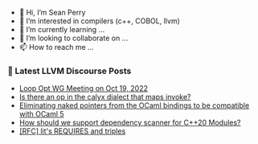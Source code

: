 - 👋 Hi, I’m Sean Perry
- 👀 I’m interested in compilers (c++, COBOL, llvm)
- 🌱 I’m currently learning ...
- 💞️ I’m looking to collaborate on ...
- 📫 How to reach me ...

<!---
s66perry/s66perry is a ✨ special ✨ repository because its `README.md` (this file) appears on your GitHub profile.
You can click the Preview link to take a look at your changes.
--->
### 📕 Latest LLVM Discourse Posts

<!-- DISCOURSE-LLVM:START -->
- [Loop Opt WG Meeting on Oct 19, 2022](https://discourse.llvm.org/t/loop-opt-wg-meeting-on-oct-19-2022/66047#post_3)
- [Is there an op in the calyx dialect that maps invoke?](https://discourse.llvm.org/t/is-there-an-op-in-the-calyx-dialect-that-maps-invoke/66051#post_1)
- [Eliminating naked pointers from the OCaml bindings to be compatible with OCaml 5](https://discourse.llvm.org/t/eliminating-naked-pointers-from-the-ocaml-bindings-to-be-compatible-with-ocaml-5/65794#post_9)
- [How should we support dependency scanner for C++20 Modules?](https://discourse.llvm.org/t/how-should-we-support-dependency-scanner-for-c-20-modules/66027#post_4)
- [[RFC] lit&#39;s REQUIRES and triples](https://discourse.llvm.org/t/rfc-lits-requires-and-triples/66041#post_3)
<!-- DISCOURSE-LLVM:END -->
